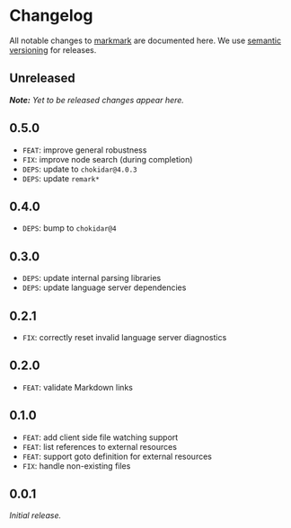 # Changelog

All notable changes to [markmark](https://github.com/nikku/markmark) are documented here. We use [semantic versioning](http://semver.org/) for releases.

## Unreleased

___Note:__ Yet to be released changes appear here._

## 0.5.0

* `FEAT`: improve general robustness
* `FIX`: improve node search (during completion)
* `DEPS`: update to `chokidar@4.0.3`
* `DEPS`: update `remark*`

## 0.4.0

* `DEPS`: bump to `chokidar@4`

## 0.3.0

* `DEPS`: update internal parsing libraries
* `DEPS`: update language server dependencies

## 0.2.1

* `FIX`: correctly reset invalid language server diagnostics

## 0.2.0

* `FEAT`: validate Markdown links

## 0.1.0

* `FEAT`: add client side file watching support
* `FEAT`: list references to external resources
* `FEAT`: support goto definition for external resources
* `FIX`: handle non-existing files

## 0.0.1

_Initial release._
